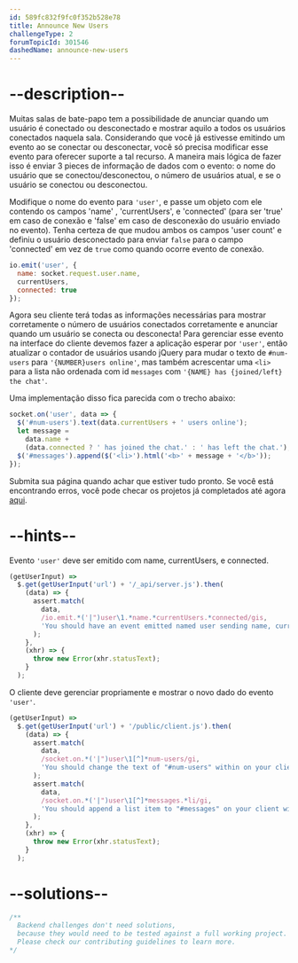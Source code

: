 ```yaml
---
id: 589fc832f9fc0f352b528e78
title: Announce New Users
challengeType: 2
forumTopicId: 301546
dashedName: announce-new-users
---
```


# --description--

Muitas salas de bate-papo tem a possibilidade de anunciar quando um usuário é conectado ou desconectado e mostrar aquilo a todos os usuários conectados naquela sala. Considerando que você já estivesse emitindo um evento ao se conectar ou desconectar, você só precisa modificar esse evento para oferecer suporte a tal recurso. A maneira mais lógica de fazer isso é enviar 3 pieces de informação de dados com o evento: o nome do usuário que se conectou/desconectou, o número de usuários atual, e se o usuário se conectou ou desconectou.

Modifique o nome do evento para `'user'`, e  passe um objeto com ele contendo os campos 'name' , 'currentUsers', e 'connected' (para ser 'true' em caso de conexão e 'false' em caso de desconexão do usuário enviado no evento). Tenha certeza de que mudou ambos os campos 'user count' e definiu o usuário desconectado para enviar `false` para o campo 'connected' em vez de `true` como quando ocorre evento de conexão.

```js
io.emit('user', {
  name: socket.request.user.name,
  currentUsers,
  connected: true
});
```
Agora seu cliente terá todas as informações necessárias para mostrar corretamente o número de usuários conectados corretamente e anunciar quando um usuário se conecta ou desconecta! Para gerenciar esse evento na interface do cliente devemos fazer a aplicação esperar por `'user'`, então atualizar o contador de usuários usando jQuery para mudar o texto de `#num-users` para `'{NUMBER}users online'`, mas também acrescentar uma `<li>` para a lista não ordenada com id `messages` com `'{NAME} has {joined/left} the chat'`.

Uma implementação disso fica parecida com o trecho abaixo: 

```js
socket.on('user', data => {
  $('#num-users').text(data.currentUsers + ' users online');
  let message =
    data.name +
    (data.connected ? ' has joined the chat.' : ' has left the chat.');
  $('#messages').append($('<li>').html('<b>' + message + '</b>'));
});
```

Submita sua página quando achar que estiver tudo pronto. Se você está encontrando erros, você pode checar os projetos já completados até agora [aqui](https://gist.github.com/camperbot/bf95a0f74b756cf0771cd62c087b8286). 

# --hints--

Evento `'user'` deve ser emitido com name, currentUsers, e connected.

```js
(getUserInput) =>
  $.get(getUserInput('url') + '/_api/server.js').then(
    (data) => {
      assert.match(
        data,
        /io.emit.*('|")user\1.*name.*currentUsers.*connected/gis,
        'You should have an event emitted named user sending name, currentUsers, and connected'
      );
    },
    (xhr) => {
      throw new Error(xhr.statusText);
    }
  );
```
O cliente deve gerenciar propriamente e mostrar o novo dado do evento `'user'`.

```js
(getUserInput) =>
  $.get(getUserInput('url') + '/public/client.js').then(
    (data) => {
      assert.match(
        data,
        /socket.on.*('|")user\1[^]*num-users/gi,
        'You should change the text of "#num-users" within on your client within the "user" event listener to show the current users connected'
      );
      assert.match(
        data,
        /socket.on.*('|")user\1[^]*messages.*li/gi,
        'You should append a list item to "#messages" on your client within the "user" event listener to announce a user came or went'
      );
    },
    (xhr) => {
      throw new Error(xhr.statusText);
    }
  );
```

# --solutions--

```js
/**
  Backend challenges don't need solutions, 
  because they would need to be tested against a full working project. 
  Please check our contributing guidelines to learn more.
*/
```
